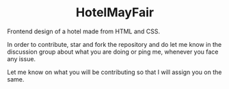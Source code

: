 <p align="center"><h1 align="center">HotelMayFair</h1>



Frontend design of a hotel made from HTML and CSS.



In order to contribute, star and fork the repository and do let me know in the discussion group about what you are doing or ping me, whenever you face any issue.

Let me know on what you will be contributing so that I will assign you on the same.
